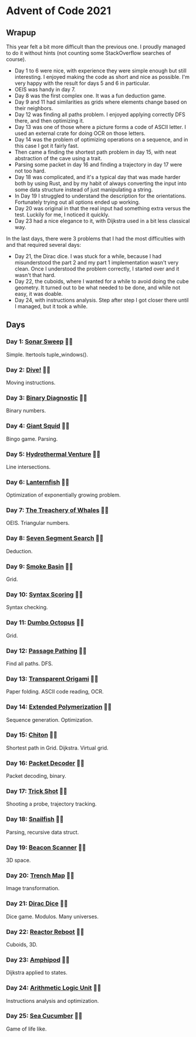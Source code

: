 # Advent of Code 2021

## Wrapup

This year felt a bit more difficult than the previous one. I proudly managed to do it without hints (not counting some StackOverflow searches of course).

- Day 1 to 6 were nice, with experience they were simple enough but still interesting. I enjoyed making the code as short and nice as possible. I'm very happy with the result for days 5 and 6 in particular.
- OEIS was handy in day 7.
- Day 8 was the first complex one. It was a fun deduction game.
- Day 9 and 11 had similarities as grids where elements change based on their neighbors.
- Day 12 was finding all paths problem. I enjoyed applying correctly DFS there, and then optimizing it.
- Day 13 was one of those where a picture forms a code of ASCII letter. I used an external crate for doing OCR on those letters.
- Day 14 was the problem of optimizing operations on a sequence, and in this case I got it fairly fast.
- Then came a finding the shortest path problem in day 15, with neat abstraction of the cave using a trait.
- Parsing some packet in day 16 and finding a trajectory in day 17 were not too hard.
- Day 18 was complicated, and it's a typical day that was made harder both by using Rust, and by my habit of always converting the input into some data structure instead of just manipulating a string.
- In Day 19 I struggled to understand the description for the orientations. Fortunately trying out all options ended up working.
- Day 20 was original in that the real input had something extra versus the test. Luckily for me, I noticed it quickly.
- Day 23 had a nice elegance to it, with Dijkstra used in a bit less classical way.

In the last days, there were 3 problems that I had the most difficulties with and that required several days:

- Day 21, the Dirac dice. I was stuck for a while, because I had misunderstood the part 2 and my part 1 implementation wasn't very clean. Once I understood the problem correctly, I started over and it wasn't that hard.
- Day 22, the cuboids, where I wanted for a while to avoid doing the cube geometry. It turned out to be what needed to be done, and while not easy, it was doable.
- Day 24, with instructions analysis. Step after step I got closer there until I managed, but it took a while.

## Days

### Day 1: [Sonar Sweep](day01/README.md) 🌟🌟

Simple. Itertools tuple_windows().

### Day 2: [Dive!](day02/README.md) 🌟🌟

Moving instructions.

### Day 3: [Binary Diagnostic](day03/README.md) 🌟🌟

Binary numbers.

### Day 4: [Giant Squid](day04/README.md) 🌟🌟

Bingo game. Parsing.

### Day 5: [Hydrothermal Venture](day05/README.md) 🌟🌟

Line intersections.

### Day 6: [Lanternfish](day06/README.md) 🌟🌟

Optimization of exponentially growing problem.

### Day 7: [The Treachery of Whales](day07/README.md) 🌟🌟

OEIS. Triangular numbers.

### Day 8: [Seven Segment Search](day08/README.md) 🌟🌟

Deduction.

### Day 9: [Smoke Basin](day09/README.md) 🌟🌟

Grid.

### Day 10: [Syntax Scoring](day10/README.md) 🌟🌟

Syntax checking.

### Day 11: [Dumbo Octopus](day11/README.md) 🌟🌟

Grid.

### Day 12: [Passage Pathing](day12/README.md) 🌟🌟

Find all paths. DFS.

### Day 13: [Transparent Origami](day13/README.md) 🌟🌟

Paper folding. ASCII code reading, OCR.

### Day 14: [Extended Polymerization](day14/README.md) 🌟🌟

Sequence generation. Optimization.

### Day 15: [Chiton](day15/README.md) 🌟🌟

Shortest path in Grid. Dijkstra. Virtual grid.

### Day 16: [Packet Decoder](day16/README.md) 🌟🌟

Packet decoding, binary.

### Day 17: [Trick Shot](day17/README.md) 🌟🌟

Shooting a probe, trajectory tracking.

### Day 18: [Snailfish](day18/README.md) 🌟🌟

Parsing, recursive data struct.

### Day 19: [Beacon Scanner](day19/README.md) 🌟🌟

3D space.

### Day 20: [Trench Map](day20/README.md) 🌟🌟

Image transformation.

### Day 21: [Dirac Dice](day21/README.md) 🌟🌟

Dice game. Modulos. Many universes.

### Day 22: [Reactor Reboot](day22/README.md) 🌟🌟

Cuboids, 3D.

### Day 23: [Amphipod](day23/README.md) 🌟🌟

Dijkstra applied to states.

### Day 24: [Arithmetic Logic Unit](day24/README.md) 🌟🌟

Instructions analysis and optimization.

### Day 25: [Sea Cucumber](day25/README.md) 🌟🌟

Game of life like.
